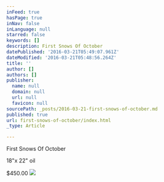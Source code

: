 ```yaml
---
inFeed: true
hasPage: true
inNav: false
inLanguage: null
starred: false
keywords: []
description: First Snows Of October
datePublished: '2016-03-21T05:49:07.961Z'
dateModified: '2016-03-21T05:48:56.264Z'
title: ''
author: []
authors: []
publisher:
  name: null
  domain: null
  url: null
  favicon: null
sourcePath: _posts/2016-03-21-first-snows-of-october.md
published: true
url: first-snows-of-october/index.html
_type: Article

---
```

First Snows Of October

18"x 22" oil

$450.00
![](https://the-grid-user-content.s3-us-west-2.amazonaws.com/babcfb83-3965-44ee-a3cf-8717540e4851.jpg)